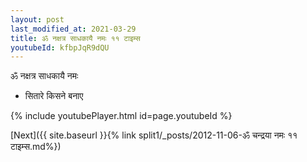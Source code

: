 ```yaml
---
layout: post
last_modified_at: 2021-03-29
title: ॐ नक्षत्र साधकायै नमः ११ टाइम्स
youtubeId: kfbpJqR9dQU
---
```

 
 
 ॐ नक्षत्र साधकायै नमः  
 
 -  सितारे किसने बनाए 
 
  
 
  
 
 
 
 
 
 


{% include youtubePlayer.html id=page.youtubeId %}
 
[Next]({{ site.baseurl }}{% link  split1/_posts/2012-11-06-ॐ चन्द्रया नमः ११ टाइम्स.md%})
 
